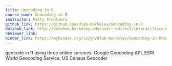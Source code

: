 ```yaml
---
title: Geocoding in R
course_name: Geocoding in R
instructor: Patty Frontiera
github_link: https://github.com/dlab-berkeley/Geocoding-in-R
datahub_link: http://datahub.berkeley.edu/user-redirect/interact?account=dlab-berkeley&repo=Geocoding-in-R&branch=master&path=
nbviewer_link:
binder_link: https://mybinder.org/v2/gh/dlab-berkeley/Geocoding-in-R/master
---
```

geocode in R using three online services: Google Geocoding API, ESRI World Geocoding Service, US Census Geocoder
